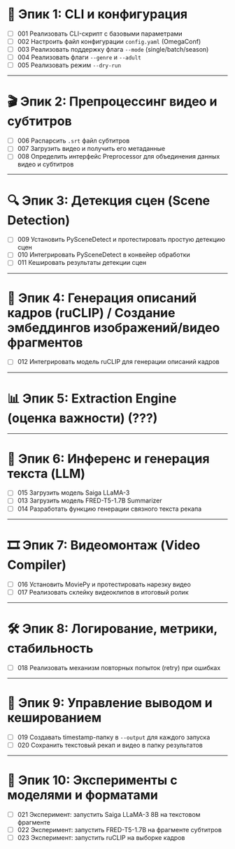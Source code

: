 # 🧰 Эпик 1: CLI и конфигурация

* [ ] 001 Реализовать CLI-скрипт с базовыми параметрами
* [ ] 002 Настроить файл конфигурации `config.yaml` (OmegaConf)
* [ ] 003 Реализовать поддержку флага `--mode` (single/batch/season)
* [ ] 004 Реализовать флаги `--genre` и `--adult`
* [ ] 005 Реализовать режим `--dry-run`

---

# 🎬 Эпик 2: Препроцессинг видео и субтитров

* [ ] 006 Распарсить `.srt` файл субтитров
* [ ] 007 Загрузить видео и получить его метаданные
* [ ] 008 Определить интерфейс Preprocessor для объединения данных видео и субтитров

---

# 🔍 Эпик 3: Детекция сцен (Scene Detection)

* [ ] 009 Установить PySceneDetect и протестировать простую детекцию сцен
* [ ] 010 Интегрировать PySceneDetect в конвейер обработки
* [ ] 011 Кешировать результаты детекции сцен

---

# 🧠 Эпик 4: Генерация описаний кадров (ruCLIP) / Создание эмбеддингов изображений/видео фрагментов

* [ ] 012 Интегрировать модель ruCLIP для генерации описаний кадров

---

# 📊 Эпик 5: Extraction Engine (оценка важности) (???)


---

# 🧾 Эпик 6: Инференс и генерация текста (LLM)

* [ ] 015 Загрузить модель Saiga LLaMA-3
* [ ] 013 Загрузить модель FRED-T5-1.7B Summarizer
* [ ] 014 Разработать функцию генерации связного текста рекапа

---

# 🎞️ Эпик 7: Видеомонтаж (Video Compiler)

* [ ] 016 Установить MoviePy и протестировать нарезку видео
* [ ] 017 Реализовать склейку видеоклипов в итоговый ролик

---

# 🛠️ Эпик 8: Логирование, метрики, стабильность

* [ ] 018 Реализовать механизм повторных попыток (retry) при ошибках

---

# 📁 Эпик 9: Управление выводом и кешированием

* [ ] 019 Создавать timestamp-папку в `--output` для каждого запуска
* [ ] 020 Сохранить текстовый рекап и видео в папку результатов

---

# 🧪 Эпик 10: Эксперименты с моделями и форматами

* [ ] 021 Эксперимент: запустить Saiga LLaMA-3 8B на текстовом фрагменте
* [ ] 022 Эксперимент: запустить FRED-T5-1.7B на фрагменте субтитров
* [ ] 023 Эксперимент: запустить ruCLIP на выборке кадров
